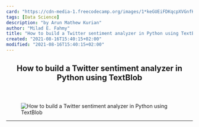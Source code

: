 ```yaml
---
card: "https://cdn-media-1.freecodecamp.org/images/1*keGUEiFDKqcpXVGnfK1Xdg.png"
tags: [Data Science]
description: "by Arun Mathew Kurian"
author: "Milad E. Fahmy"
title: "How to build a Twitter sentiment analyzer in Python using TextBlob"
created: "2021-08-16T15:40:15+02:00"
modified: "2021-08-16T15:40:15+02:00"
---
```

<div class="site-wrapper">
<main id="site-main" class="site-main outer">
<div class="inner">
<article class="post-full post tag-data-science tag-python tag-sentiment-analysis tag-data-analysis tag-tech ">
<header class="post-full-header">
<h1 class="post-full-title">How to build a Twitter sentiment analyzer in Python using TextBlob</h1>
</header>
<figure class="post-full-image">
<picture>
<source media="(max-width: 700px)" sizes="1px" srcset="data:image/gif;base64,R0lGODlhAQABAIAAAAAAAP///yH5BAEAAAAALAAAAAABAAEAAAIBRAA7 1w">
<source media="(min-width: 701px)" sizes="(max-width: 800px) 400px,
(max-width: 1170px) 700px,
1400px" srcset="https://cdn-media-1.freecodecamp.org/images/1*keGUEiFDKqcpXVGnfK1Xdg.png 300w,
https://cdn-media-1.freecodecamp.org/images/1*keGUEiFDKqcpXVGnfK1Xdg.png 600w,
https://cdn-media-1.freecodecamp.org/images/1*keGUEiFDKqcpXVGnfK1Xdg.png 1000w,
https://cdn-media-1.freecodecamp.org/images/1*keGUEiFDKqcpXVGnfK1Xdg.png 2000w">
<img onerror="this.style.display='none'" src="https://cdn-media-1.freecodecamp.org/images/1*keGUEiFDKqcpXVGnfK1Xdg.png" alt="How to build a Twitter sentiment analyzer in Python using TextBlob">
</picture>
</figure>
<section class="post-full-content">
<div class="post-content medium-migrated-article">
</div>
<hr>
</section>
</article>
</div>
</main>
</div>
<!-- Google Tag Manager (noscript) -->
<!-- End Google Tag Manager (noscript) -->
